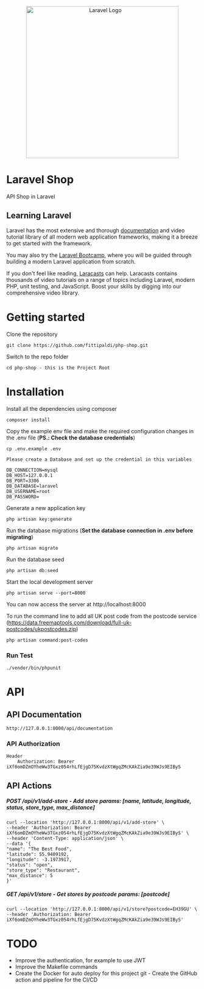<p align="center"><a href="https://laravel.com" target="_blank"><img src="https://raw.githubusercontent.com/laravel/art/master/logo-lockup/5%20SVG/2%20CMYK/1%20Full%20Color/laravel-logolockup-cmyk-red.svg" width="400" alt="Laravel Logo"></a></p>

# Laravel Shop

API Shop in Laravel

## Learning Laravel

Laravel has the most extensive and thorough [documentation](https://laravel.com/docs) and video tutorial library of all
modern web application frameworks, making it a breeze to get started with the framework.

You may also try the [Laravel Bootcamp](https://bootcamp.laravel.com), where you will be guided through building a
modern Laravel application from scratch.

If you don't feel like reading, [Laracasts](https://laracasts.com) can help. Laracasts contains thousands of video
tutorials on a range of topics including Laravel, modern PHP, unit testing, and JavaScript. Boost your skills by digging
into our comprehensive video library.

# Getting started

Clone the repository

    git clone https://github.com/fittipaldi/php-shop.git

Switch to the repo folder

    cd php-shop - this is the Project Root

# Installation

Install all the dependencies using composer

    composer install

Copy the example env file and make the required configuration changes in the .env file (**PS.: Check the database
credentials**)

    cp .env.example .env 
    
    Please create a Database and set up the credential in this variables
    
    DB_CONNECTION=mysql
    DB_HOST=127.0.0.1
    DB_PORT=3306
    DB_DATABASE=laravel
    DB_USERNAME=root
    DB_PASSWORD=

Generate a new application key

    php artisan key:generate

Run the database migrations (**Set the database connection in .env before migrating**)

    php artisan migrate

Run the database seed

    php artisan db:seed

Start the local development server

    php artisan serve --port=8000

You can now access the server at http://localhost:8000

To run the command line to add all UK post code from the postcode
service (https://data.freemaptools.com/download/full-uk-postcodes/ukpostcodes.zip)

    php artisan command:post-codes

### Run Test

    ./vendor/bin/phpunit

# API

## API Documentation

    http://127.0.0.1:8000/api/documentation

### API Authorization

    Header
        Authorization: Bearer iXf6omDZmOYheWw3TGxz054rhLfEjgD75KvdzXtWgqZMcKAkZia9e39WJs9EIByS

API Actions
-------

##### POST /api/v1/add-store - Add store params: [name, latitude, longitude, status, store_type, max_distance]

    curl --location 'http://127.0.0.1:8000/api/v1/add-store' \
    --header 'Authorization: Bearer iXf6omDZmOYheWw3TGxz054rhLfEjgD75KvdzXtWgqZMcKAkZia9e39WJs9EIByS' \
    --header 'Content-Type: application/json' \
    --data '{
    "name": "The Best Food",
    "latitude": 55.9409192,
    "longitude": -3.1973917,
    "status": "open",
    "store_type": "Restaurant",
    "max_distance": 5
    }'

##### GET /api/v1/store - Get stores by postcode params: [postcode]

    curl --location 'http://127.0.0.1:8000/api/v1/store?postcode=EH39GU' \
    --header 'Authorization: Bearer iXf6omDZmOYheWw3TGxz054rhLfEjgD75KvdzXtWgqZMcKAkZia9e39WJs9EIByS'

# TODO

- Improve the authentication, for example to use JWT
- Improve the Makefile commands
- Create the Docker for auto deploy for this project
git - Create the GitHub action and pipeline for the CI/CD
 
